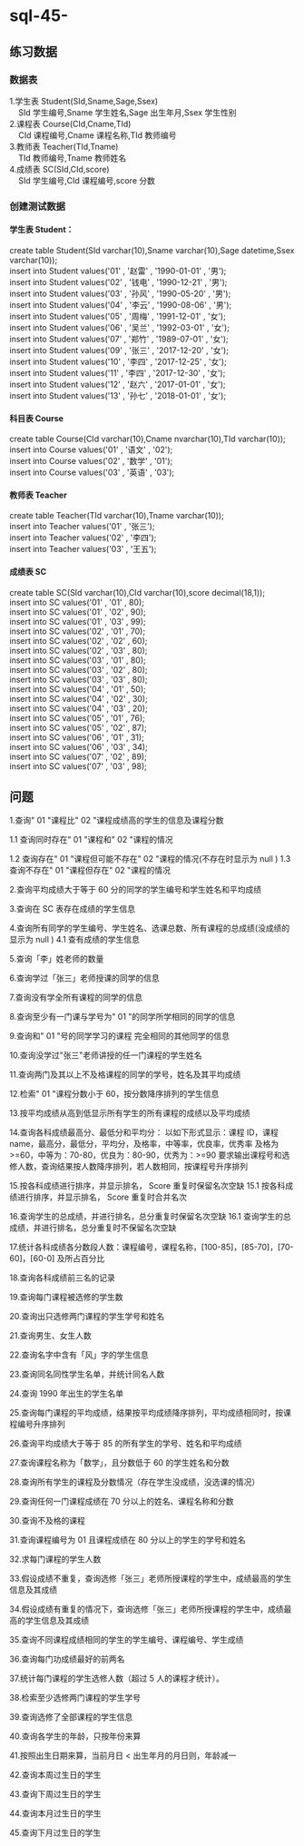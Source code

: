# sql-45-

## 练习数据
### 数据表
1.学生表 Student(SId,Sname,Sage,Ssex)  
    SId 学生编号,Sname 学生姓名,Sage 出生年月,Ssex 学生性别  
2.课程表 Course(CId,Cname,TId)  
    CId 课程编号,Cname 课程名称,TId 教师编号  
3.教师表 Teacher(TId,Tname)  
    TId 教师编号,Tname 教师姓名  
4.成绩表 SC(SId,CId,score)  
    SId 学生编号,CId 课程编号,score 分数  
### 创建测试数据
#### 学生表 Student：
  create table Student(SId varchar(10),Sname varchar(10),Sage datetime,Ssex varchar(10));  
  insert into Student values('01' , '赵雷' , '1990-01-01' , '男');  
  insert into Student values('02' , '钱电' , '1990-12-21' , '男');  
  insert into Student values('03' , '孙风' , '1990-05-20' , '男');  
  insert into Student values('04' , '李云' , '1990-08-06' , '男');  
  insert into Student values('05' , '周梅' , '1991-12-01' , '女');  
  insert into Student values('06' , '吴兰' , '1992-03-01' , '女');  
  insert into Student values('07' , '郑竹' , '1989-07-01' , '女');  
  insert into Student values('09' , '张三' , '2017-12-20' , '女');  
  insert into Student values('10' , '李四' , '2017-12-25' , '女');  
  insert into Student values('11' , '李四' , '2017-12-30' , '女');  
  insert into Student values('12' , '赵六' , '2017-01-01' , '女');  
  insert into Student values('13' , '孙七' , '2018-01-01' , '女');  

#### 科目表 Course
  create table Course(CId varchar(10),Cname nvarchar(10),TId varchar(10));  
  insert into Course values('01' , '语文' , '02');  
  insert into Course values('02' , '数学' , '01');  
  insert into Course values('03' , '英语' , '03');  

#### 教师表 Teacher
  create table Teacher(TId varchar(10),Tname varchar(10));  
  insert into Teacher values('01' , '张三');  
  insert into Teacher values('02' , '李四');  
  insert into Teacher values('03' , '王五');  

#### 成绩表 SC
  create table SC(SId varchar(10),CId varchar(10),score decimal(18,1));  
  insert into SC values('01' , '01' , 80);  
  insert into SC values('01' , '02' , 90);  
  insert into SC values('01' , '03' , 99);  
  insert into SC values('02' , '01' , 70);  
  insert into SC values('02' , '02' , 60);  
  insert into SC values('02' , '03' , 80);  
  insert into SC values('03' , '01' , 80);  
  insert into SC values('03' , '02' , 80);  
  insert into SC values('03' , '03' , 80);  
  insert into SC values('04' , '01' , 50);  
  insert into SC values('04' , '02' , 30);  
  insert into SC values('04' , '03' , 20);  
  insert into SC values('05' , '01' , 76);  
  insert into SC values('05' , '02' , 87);  
  insert into SC values('06' , '01' , 31);  
  insert into SC values('06' , '03' , 34);  
  insert into SC values('07' , '02' , 89);  
  insert into SC values('07' , '03' , 98);  

## 问题
1.查询" 01 "课程比" 02 "课程成绩高的学生的信息及课程分数

1.1 查询同时存在" 01 "课程和" 02 "课程的情况

1.2 查询存在" 01 "课程但可能不存在" 02 "课程的情况(不存在时显示为 null ) 1.3 查询不存在" 01 "课程但存在" 02 "课程的情况

2.查询平均成绩大于等于 60 分的同学的学生编号和学生姓名和平均成绩

3.查询在 SC 表存在成绩的学生信息

4.查询所有同学的学生编号、学生姓名、选课总数、所有课程的总成绩(没成绩的显示为 null ) 4.1 查有成绩的学生信息

5.查询「李」姓老师的数量

6.查询学过「张三」老师授课的同学的信息

7.查询没有学全所有课程的同学的信息

8.查询至少有一门课与学号为" 01 "的同学所学相同的同学的信息

9.查询和" 01 "号的同学学习的课程 完全相同的其他同学的信息

10.查询没学过"张三"老师讲授的任一门课程的学生姓名

11.查询两门及其以上不及格课程的同学的学号，姓名及其平均成绩

12.检索" 01 "课程分数小于 60，按分数降序排列的学生信息

13.按平均成绩从高到低显示所有学生的所有课程的成绩以及平均成绩

14.查询各科成绩最高分、最低分和平均分： 以如下形式显示：课程 ID，课程 name，最高分，最低分，平均分，及格率，中等率，优良率，优秀率 及格为>=60，中等为：70-80，优良为：80-90，优秀为：>=90 要求输出课程号和选修人数，查询结果按人数降序排列，若人数相同，按课程号升序排列

15.按各科成绩进行排序，并显示排名， Score 重复时保留名次空缺 15.1 按各科成绩进行排序，并显示排名， Score 重复时合并名次

16.查询学生的总成绩，并进行排名，总分重复时保留名次空缺 16.1 查询学生的总成绩，并进行排名，总分重复时不保留名次空缺

17.统计各科成绩各分数段人数：课程编号，课程名称，[100-85]，[85-70]，[70-60]，[60-0] 及所占百分比

18.查询各科成绩前三名的记录

19.查询每门课程被选修的学生数

20.查询出只选修两门课程的学生学号和姓名

21.查询男生、女生人数

22.查询名字中含有「风」字的学生信息

23.查询同名同性学生名单，并统计同名人数

24.查询 1990 年出生的学生名单

25.查询每门课程的平均成绩，结果按平均成绩降序排列，平均成绩相同时，按课程编号升序排列

26.查询平均成绩大于等于 85 的所有学生的学号、姓名和平均成绩

27.查询课程名称为「数学」，且分数低于 60 的学生姓名和分数

28.查询所有学生的课程及分数情况（存在学生没成绩，没选课的情况）

29.查询任何一门课程成绩在 70 分以上的姓名、课程名称和分数

30.查询不及格的课程

31.查询课程编号为 01 且课程成绩在 80 分以上的学生的学号和姓名

32.求每门课程的学生人数

33.假设成绩不重复，查询选修「张三」老师所授课程的学生中，成绩最高的学生信息及其成绩

34.假设成绩有重复的情况下，查询选修「张三」老师所授课程的学生中，成绩最高的学生信息及其成绩

35.查询不同课程成绩相同的学生的学生编号、课程编号、学生成绩

36.查询每门功成绩最好的前两名

37.统计每门课程的学生选修人数（超过 5 人的课程才统计）。

38.检索至少选修两门课程的学生学号

39.查询选修了全部课程的学生信息

40.查询各学生的年龄，只按年份来算

41.按照出生日期来算，当前月日 < 出生年月的月日则，年龄减一

42.查询本周过生日的学生

43.查询下周过生日的学生

44.查询本月过生日的学生

45.查询下月过生日的学生
